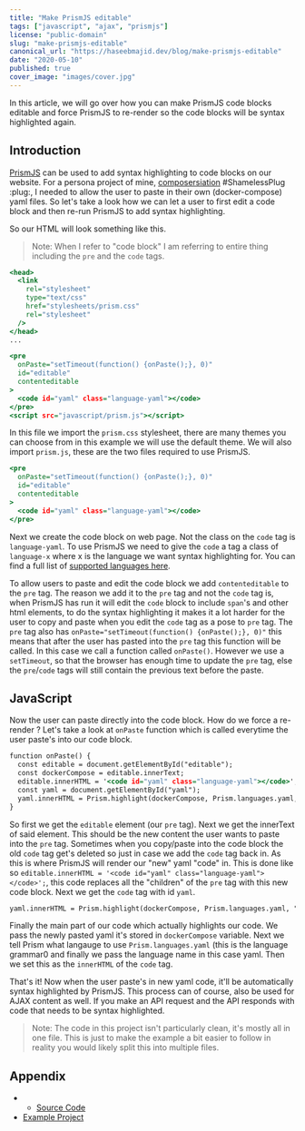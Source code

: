 ```yaml
---
title: "Make PrismJS editable"
tags: ["javascript", "ajax", "prismjs"]
license: "public-domain"
slug: "make-prismjs-editable"
canonical_url: "https://haseebmajid.dev/blog/make-prismjs-editable"
date: "2020-05-10"
published: true
cover_image: "images/cover.jpg"
---
```


In this article, we will go over how you can make PrismJS code blocks editable and force PrismJS to re-render so the code
blocks will be syntax highlighted again.

## Introduction

[PrismJS](https://prismjs.com/) can be used to add syntax highlighting to code blocks on our website. For a persona
project of mine, [composersiation](composerisation.haseebmajid.dev/) #ShamelessPlug :plug:, I needed to allow the user
to paste in their own (docker-compose) yaml files. So let's take a look how we can let a user to first edit a code block
and then re-run PrismJS to add syntax highlighting.

So our HTML will look something like this.

> Note: When I refer to "code block" I am referring to entire thing including the `pre` and the `code` tags.

```html:title=index.html
<head>
  <link
    rel="stylesheet"
    type="text/css"
    href="stylesheets/prism.css"
    rel="stylesheet"
  />
</head>
...

<pre
  onPaste="setTimeout(function() {onPaste();}, 0)"
  id="editable"
  contenteditable
>
  <code id="yaml" class="language-yaml"></code>
</pre>
<script src="javascript/prism.js"></script>
```

In this file we import the `prism.css` stylesheet, there are many themes you can choose
from in this example we will use the default theme. We will also import `prism.js`, these are the two files required to use PrismJS.

```html:title=index.html
<pre
  onPaste="setTimeout(function() {onPaste();}, 0)"
  id="editable"
  contenteditable
>
  <code id="yaml" class="language-yaml"></code>
</pre>
```

Next we create the code block on web page. Not the class on the `code` tag is `language-yaml`. To use PrismJS we
need to give the `code` a tag a class of `language-x` where x is the language we want syntax highlighting for.
You can find a full list of [supported languages here](https://prismjs.com/#supported-languages).

To allow users to paste and edit the code block we add `contenteditable` to the `pre` tag. The reason we add it to the `pre`
tag and not the `code` tag is, when PrismJS has run it will edit the `code` block to include `span`'s and other html elements,
to do the syntax highlighting it makes it a lot harder for the user to copy and paste when you edit the `code` tag as a pose to
`pre` tag. The `pre` tag also has `onPaste="setTimeout(function() {onPaste();}, 0)"` this means that after the user has pasted
into the `pre` tag this function will be called. In this case we call a function called `onPaste()`. However we use a `setTimeout`,
so that the browser has enough time to update the `pre` tag, else the `pre`/`code` tags will still contain the previous text before
the paste.

## JavaScript

Now the user can paste directly into the code block. How do we force a re-render ? Let's take a look at `onPaste` function which
is called everytime the user paste's into our code block.

```js:title=index.html
function onPaste() {
  const editable = document.getElementById("editable");
  const dockerCompose = editable.innerText;
  editable.innerHTML = '<code id="yaml" class="language-yaml"></code>';
  const yaml = document.getElementById("yaml");
  yaml.innerHTML = Prism.highlight(dockerCompose, Prism.languages.yaml, "yaml");
}
```

So first we get the `editable` element (our `pre` tag). Next we get the innerText of said element. This should be the new content
the user wants to paste into the `pre` tag. Sometimes when you copy/paste into the code block the old `code` tag get's deleted
so just in case we add the `code` tag back in. As this is where PrismJS will render our "new" yaml "code" in. This is done like so
`editable.innerHTML = '<code id="yaml" class="language-yaml"></code>';`, this code replaces all the "children" of the `pre` tag
with this new code block. Next we get the `code` tag with id `yaml`.

```js:title=index.html
yaml.innerHTML = Prism.highlight(dockerCompose, Prism.languages.yaml, "yaml");
```

Finally the main part of our code which actually highlights our code. We pass the newly pasted yaml it's stored in `dockerCompose`
variable. Next we tell Prism what langauge to use `Prism.languages.yaml` (this is the language grammar0 and finally we pass the
language name in this case yaml. Then we set this as the `innerHTML` of the `code` tag.

That's it! Now when the user paste's in new yaml code, it'll be automatically syntax highlighted by PrismJS. This process
can of course, also be used for AJAX content as well. If you make an API request and the API responds with code that needs
to be syntax highlighted.

> Note: The code in this project isn't particularly clean, it's mostly all in one file. This is just to make the example a bit easier to follow in reality you would likely split this into multiple files.

## Appendix

- - [Source Code](https://gitlab.com/hmajid2301/articles/-/blob/master/25.%20AJAX%20with%20PrismJS/source_code)
- [Example Project](https://composerisation.haseebmajid.dev/#yaml)
